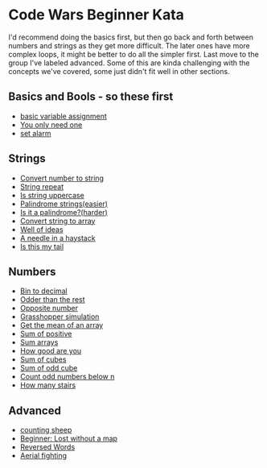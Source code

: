 # Code Wars Beginner Kata

I'd recommend doing the basics first, but then go back and forth between
numbers and strings as they get more difficult. The later ones have more
complex loops, it might be better to do all the simpler first. Last move
to the group I've labeled advanced. Some of this are kinda challenging
with the concepts we've covered, some just didn't fit well in other sections.

## Basics and Bools - so these first
* [basic variable assignment](https://www.codewars.com/kata/50ee6b0bdeab583673000025)
* [You only need one](https://www.codewars.com/kata/57cc975ed542d3148f00015b)
* [set alarm](https://www.codewars.com/kata/568dcc3c7f12767a62000038)

## Strings
* [Convert number to string](https://www.codewars.com/kata/5265326f5fda8eb1160004c8)
* [String repeat](https://www.codewars.com/kata/57a0e5c372292dd76d000d7e)
* [Is string uppercase](https://www.codewars.com/kata/56cd44e1aa4ac7879200010b)
* [Palindrome strings(easier)](https://www.codewars.com/kata/57a5015d72292ddeb8000b31)
* [Is it a palindrome?(harder)](https://www.codewars.com/kata/57a1fd2ce298a731b20006a4)
* [Convert string to array](https://www.codewars.com/kata/57e76bc428d6fbc2d500036d)
* [Well of ideas](https://www.codewars.com/kata/57f222ce69e09c3630000212)
* [A needle in a haystack](https://www.codewars.com/kata/56676e8fabd2d1ff3000000c)
* [Is this my tail](https://www.codewars.com/kata/56f695399400f5d9ef000af5)

## Numbers
* [Bin to decimal](https://www.codewars.com/kata/57a5c31ce298a7e6b7000334)
* [Odder than the rest](https://www.codewars.com/kata/5983cba828b2f1fd55000114)
* [Opposite number](https://www.codewars.com/kata/56dec885c54a926dcd001095)
* [Grasshopper simulation](https://www.codewars.com/kata/55d24f55d7dd296eb9000030)
* [Get the mean of an array](https://www.codewars.com/kata/563e320cee5dddcf77000158)
* [Sum of positive](https://www.codewars.com/kata/5715eaedb436cf5606000381 )
* [Sum arrays](https://www.codewars.com/kata/53dc54212259ed3d4f00071c)
* [How good are you](https://www.codewars.com/kata/5601409514fc93442500010b)
* [Sum of cubes](https://www.codewars.com/kata/59a8570b570190d313000037)
* [Sum of odd cube](https://www.codewars.com/kata/580dda86c40fa6c45f00028a)
* [Count odd numbers below n](https://www.codewars.com/kata/59342039eb450e39970000a6)
* [How many stairs](https://www.codewars.com/kata/56fc55cd1f5a93d68a001d4e)

## Advanced
* [counting sheep](https://www.codewars.com/kata/54edbc7200b811e956000556)
* [Beginner: Lost without a map](https://www.codewars.com/kata/57f781872e3d8ca2a000007e)
* [Reversed Words](https://www.codewars.com/kata/51c8991dee245d7ddf00000e)
* [Aerial fighting](https://www.codewars.com/kata/5d10d53a4b67bb00211ca8af)









